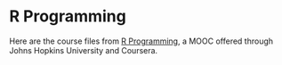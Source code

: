 # R Programming

Here are the course files from [R Programming](https://www.coursera.org/learn/r-programming), a MOOC offered through Johns Hopkins University and Coursera.
